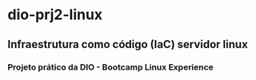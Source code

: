 # dio-prj2-linux
## Infraestrutura como código (IaC) servidor linux
### Projeto prático da DIO - Bootcamp Linux Experience
